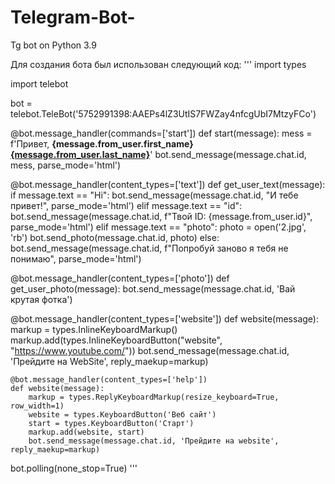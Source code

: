 # Telegram-Bot-
Tg bot on Python 3.9
 
Для создания бота был использован следующий код:
 '''
 import types

import telebot

bot = telebot.TeleBot('5752991398:AAEPs4lZ3UtIS7FWZay4nfcgUbI7MtzyFCo')

@bot.message_handler(commands=['start'])
def start(message):
    mess = f'Привет, <b>{message.from_user.first_name} <u>{message.from_user.last_name}</u></b>'
    bot.send_message(message.chat.id, mess, parse_mode='html')

 @bot.message_handler(content_types=['text'])
def get_user_text(message):
    if message.text == "Hi":
         bot.send_message(message.chat.id, "И тебе привет!", parse_mode='html')
    elif message.text == "id":
         bot.send_message(message.chat.id, f"Твой ID: {message.from_user.id}", parse_mode='html')
    elif message.text == "photo":
         photo = open('2.jpg', 'rb')
         bot.send_photo(message.chat.id, photo)
    else:
         bot.send_message(message.chat.id, f"Попробуй заново я тебя не понимаю", parse_mode='html')

@bot.message_handler(content_types=['photo'])
def get_user_photo(message):
    bot.send_message(message.chat.id, 'Вай крутая фотка')


@bot.message_handler(content_types=['website'])
def website(message):
    markup = types.InlineKeyboardMarkup()
    markup.add(types.InlineKeyboardButton("website", "https://www.youtube.com/"))
    bot.send_message(message.chat.id, 'Прейдите на WebSite', reply_maekup=markup)

    @bot.message_handler(content_types=['help'])
    def website(message):
        markup = types.ReplyKeyboardMarkup(resize_keyboard=True, row_width=1)
        website = types.KeyboardButton('Веб сайт')
        start = types.KeyboardButton('Старт')
        markup.add(website, start)
        bot.send_message(message.chat.id, 'Прейдите на website', reply_maekup=markup)

bot.polling(none_stop=True)
 '''
